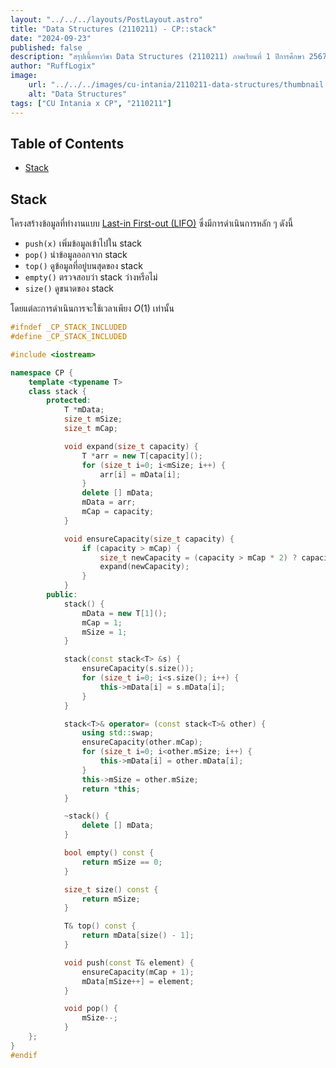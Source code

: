 ```yaml
---
layout: "../../../layouts/PostLayout.astro"
title: "Data Structures (2110211) - CP::stack"
date: "2024-09-23"
published: false
description: "สรุปเนื้อหาวิชา Data Structures (2110211) ภาคเรียนที่ 1 ปีการศึกษา 2567"
author: "RuffLogix"
image:
    url: "../../../images/cu-intania/2110211-data-structures/thumbnail.png"
    alt: "Data Structures"
tags: ["CU Intania x CP", "2110211"]
---
```


## Table of Contents

- [Stack](#stack)

## Stack

โครงสร้างข้อมูลที่ทำงานแบบ [Last-in First-out (LIFO)](https://www.geeksforgeeks.org/lifo-last-in-first-out-approach-in-programming/) ซึ่งมีการดำเนินการหลัก ๆ ดังนี้

- `push(x)` เพิ่มข้อมูลเข้าไปใน stack
- `pop()` นำข้อมูลออกจาก stack
- `top()` ดูข้อมูลที่อยู่บนสุดของ stack
- `empty()` ตรวจสอบว่า stack ว่างหรือไม่
- `size()` ดูขนาดของ stack

โดยแต่ละการดำเนินการจะใช้เวลาเพียง $O(1)$ เท่านั้น

```cpp
#ifndef _CP_STACK_INCLUDED
#define _CP_STACK_INCLUDED

#include <iostream>

namespace CP {
    template <typename T>
    class stack {
        protected:
            T *mData;
            size_t mSize;
            size_t mCap;

            void expand(size_t capacity) {
                T *arr = new T[capacity]();
                for (size_t i=0; i<mSize; i++) {
                    arr[i] = mData[i];
                }
                delete [] mData;
                mData = arr;
                mCap = capacity;
            }

            void ensureCapacity(size_t capacity) {
                if (capacity > mCap) {
                    size_t newCapacity = (capacity > mCap * 2) ? capacity : mCap * 2;
                    expand(newCapacity);
                }
            }
        public:
            stack() {
                mData = new T[1]();
                mCap = 1;
                mSize = 1;
            }

            stack(const stack<T> &s) {
                ensureCapacity(s.size());
                for (size_t i=0; i<s.size(); i++) {
                    this->mData[i] = s.mData[i];
                }
            }

            stack<T>& operator= (const stack<T>& other) {
                using std::swap;
                ensureCapacity(other.mCap);
                for (size_t i=0; i<other.mSize; i++) {
                    this->mData[i] = other.mData[i];
                }
                this->mSize = other.mSize;
                return *this;
            }

            ~stack() {
                delete [] mData;
            }

            bool empty() const {
                return mSize == 0;
            }

            size_t size() const {
                return mSize;
            }

            T& top() const {
                return mData[size() - 1];
            }

            void push(const T& element) {
                ensureCapacity(mCap + 1);
                mData[mSize++] = element;
            }

            void pop() {
                mSize--;
            }
    };
}
#endif
```
